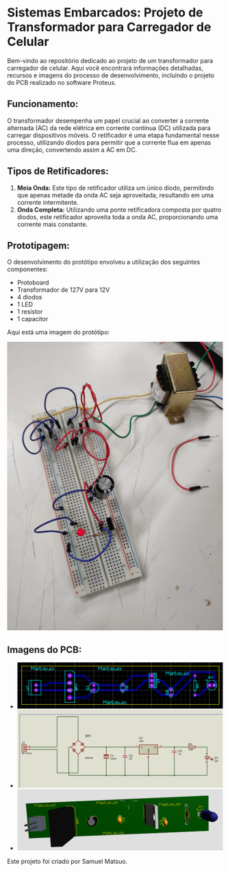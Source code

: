 # Sistemas Embarcados: Projeto de Transformador para Carregador de Celular

Bem-vindo ao repositório dedicado ao projeto de um transformador para carregador de celular. Aqui você encontrará informações detalhadas, recursos e imagens do processo de desenvolvimento, incluindo o projeto do PCB realizado no software Proteus.

## Funcionamento:

O transformador desempenha um papel crucial ao converter a corrente alternada (AC) da rede elétrica em corrente contínua (DC) utilizada para carregar dispositivos móveis. O retificador é uma etapa fundamental nesse processo, utilizando diodos para permitir que a corrente flua em apenas uma direção, convertendo assim a AC em DC.

## Tipos de Retificadores:

1. **Meia Onda:** Este tipo de retificador utiliza um único diodo, permitindo que apenas metade da onda AC seja aproveitada, resultando em uma corrente intermitente.
2. **Onda Completa:** Utilizando uma ponte retificadora composta por quatro diodos, este retificador aproveita toda a onda AC, proporcionando uma corrente mais constante.

## Prototipagem:

O desenvolvimento do protótipo envolveu a utilização dos seguintes componentes:
- Protoboard
- Transformador de 127V para 12V
- 4 diodos
- 1 LED
- 1 resistor
- 1 capacitor

Aqui está uma imagem do protótipo:

![Protótipo](img/img4.jpg)

## Imagens do PCB:

- ![Imagem 1](img/img1.png)
- ![Imagem 2](img/img2.png)
- ![Imagem 3](img/img3.png)

Este projeto foi criado por Samuel Matsuo.
